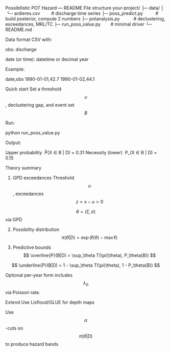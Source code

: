 Possibilistic POT Hazard — README
File structure
your-project/
├─ data/
│  └─ ardieres.csv         # discharge time series
├─ poss_predict.py          # build posterior, compute 2 numbers
├─ potanalysis.py           # declustering, exceedances, MRL/TC
├─ run_poss_value.py        # minimal driver
└─ README.md


Data format
CSV with:

obs: discharge

date (or time): datetime or decimal year

Example:

date,obs
1990-01-01,42.7
1990-01-02,44.1


Quick start
Set a threshold $$ u $$, declustering gap, and event set $$ B $$

Run:

python run_poss_value.py


Output:

Upper probability  P̄(X ∈ B | D) = 0.31
Necessity (lower)  P_(X ∈ B | D) = 0.15


Theory summary
1. GPD exceedances
Threshold $$ u $$, exceedances $$ z = x - u > 0 $$

$$ \theta = (\xi, \sigma) $$ via GPD

2. Possibility distribution
$$ \pi(\theta|D) = \exp(\ell(\theta) - \max \ell) $$

3. Predictive bounds
$$ \overline{P}(B|D) = \sup_\theta T(\pi(\theta), P_\theta(B)) $$

$$ \underline{P}(B|D) = 1 - \sup_\theta T(\pi(\theta), 1 - P_\theta(B)) $$

Optional per-year form includes $$ \lambda_0 $$ via Poisson rate.

Extend
Use Lisflood/GLUE for depth maps

Use $$ \alpha $$-cuts on $$ \pi(\theta|D) $$ to produce hazard bands